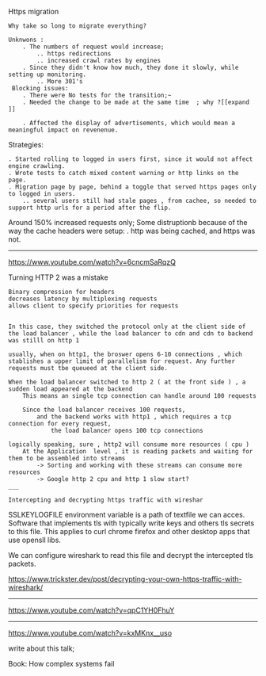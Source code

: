 
 Https migration

    Why take so long to migrate everything?

    Unknwons : 
        . The numbers of request would increase; 
            .. https redirections
            .. increased crawl rates by engines 
        . Since they didn't know how much, they done it slowly, while setting up monitoring. 
            .. More 301's 
     Blocking issues: 
        . There were No tests for the transition;~
        . Needed the change to be made at the same time  ; why ?[[expand ]]
        
        . Affected the display of advertisements, which would mean a meaningful impact on revenenue. 

Strategies:

    . Started rolling to logged in users first, since it would not affect engine crawling. 
    . Wrote tests to catch mixed content warning or http links on the page. 
    . Migration page by page, behind a toggle that served https pages only to logged in users. 
        .. several users still had stale pages , from cachee, so needed to support http urls for a period after the flip. 

Around 150% increased requests only;
Some distruptionb because of the way the cache headers were setup:
    . http was being cached, and https was not.

___

<https://www.youtube.com/watch?v=6cncmSaRqzQ>

Turning HTTP 2 was a mistake

    Binary compression for headers
    decreases latency by multiplexing requests
    allows client to specify priorities for requests 
    

    In this case, they switched the protocol only at the client side of the load balancer , while the load balancer to cdn and cdn to backend was stilll on http 1
    
    usually, when on http1, the broswer opens 6-10 connections , which stablishes a upper limit of parallelism for request. Any further requests must tbe queueed at the client side. 

    When the load balancer switched to http 2 ( at the front side ) , a sudden load appeared at the backend 
        This means an single tcp connection can handle around 100 requests

        Since the load balancer receives 100 requests, 
            and the backend works with http1 , which requires a tcp connection for every request, 
                the load balancer opens 100 tcp connections 
    
    logically speaking, sure , http2 will consume more resources ( cpu )
        At the Application  level , it is reading packets and waiting for them to be assembled into streams 
            -> Sorting and working with these streams can consume more resources
            -> Google http 2 cpu and http 1 slow start? 
    ___

    Intercepting and decrypting https traffic with wireshar

SSLKEYLOGFILE environment variable is a path of textfile we can acces.
Software that implements tls with typically write keys and others tls secrets to this file. This applies to curl chrome firefox and other desktop apps that use opensll libs.

We can configure wireshark to read this file and decrypt the intercepted tls packets.

<https://www.trickster.dev/post/decrypting-your-own-https-traffic-with-wireshark/>

___

<https://www.youtube.com/watch?v=qpC1YH0FhuY>

___

<https://www.youtube.com/watch?v=kxMKnx__uso>

write about this talk;

Book: How complex systems fail
